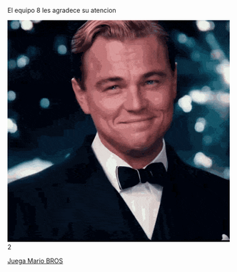El equipo 8 les agradece su atencion





<img src="di caprio.gif" alt="">2



<a href= "mario.html">Juega Mario BROS</a>











